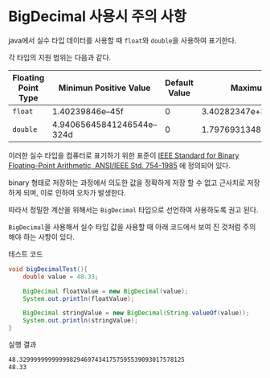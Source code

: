 # BigDecimal 사용시 주의 사항



java에서 실수 타입 데이터를 사용할 때 `float`와 `double`을 사용하여 표기한다.

각 타입의 지원 범위는 다음과 같다.

| Floating Point Type | Minimun Positive Value    | Default Value | Maximum Value            |
| ------------------- | ------------------------- | ------------- | ------------------------ |
| `float`             | 1.40239846e–45f           | 0             | 3.40282347e+38f          |
| `double`            | 4.94065645841246544e–324d | 0             | 1.7976931348623157e+308d |



이러한 실수 타입을 컴퓨터로 표기하기 위한 표준이 [IEEE Standard for Binary Floating-Point Arithmetic, ANSI/IEEE Std. 754-1985](https://en.wikipedia.org/wiki/IEEE_754-1985) 에 정의되어 있다.

binary 형태로 저장하는 과정에서 의도한 값을 정확하게 저장 할 수 없고 근사치로 저장하게 되며, 이로 인하여 오차가 발생한다.

따라서 정밀한 계산을 위해서는 `BigDecimal` 타입으로 선언하여 사용하도록 권고 된다.



`BigDecimal`을 사용해서 실수 타입 값을 사용할 때 아래 코드에서 보여 진 것처럼 주의해야 하는 사항이 있다.



테스트 코드

```java BigDecimal 테스트 코드
void bigDecimalTest(){
    double value = 48.33;

    BigDecimal floatValue = new BigDecimal(value);
    System.out.println(floatValue);

    BigDecimal stringValue = new BigDecimal(String.valueOf(value));
    System.out.println(stringValue);
}
```



실행 결과

```bash
48.3299999999999982946974341757595539093017578125
48.33
```

